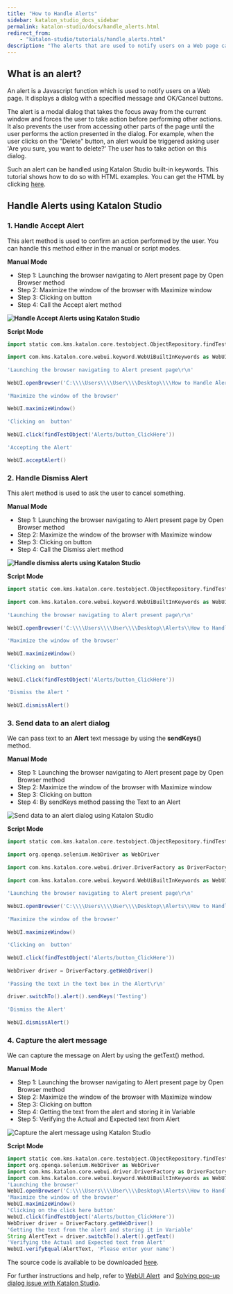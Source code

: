 ```yaml
---
title: "How to Handle Alerts"
sidebar: katalon_studio_docs_sidebar
permalink: katalon-studio/docs/handle_alerts.html
redirect_from:
    - "katalon-studio/tutorials/handle_alerts.html"
description: "The alerts that are used to notify users on a Web page can be handled using Katalon Studio. This tutorial shows how to do so with HTML examples."
---
```

What is an alert?
-----------------

An alert is a Javascript function which is used to notify users on a Web page. It displays a dialog with a specified message and OK/Cancel buttons.

The alert is a modal dialog that takes the focus away from the current window and forces the user to take action before performing other actions. It also prevents the user from accessing other parts of the page until the user performs the action presented in the dialog. For example, when the user clicks on the "Delete" button, an alert would be triggered asking user 'Are you sure, you want to delete?' The user has to take action on this dialog.

Such an alert can be handled using Katalon Studio built-in keywords. This tutorial shows how to do so with HTML examples. You can get the HTML by clicking [here](https://github.com/katalon-studio/katalon-web-automation/blob/master/Html%20Files/How%20to%20Handle%20Alerts2.html).

Handle Alerts using Katalon Studio
----------------------------------

### 1\. Handle Accept Alert

This alert method is used to confirm an action performed by the user. You can handle this method either in the manual or script modes.

**Manual Mode**

*   Step 1: Launching the browser navigating to Alert present page by Open Browser method
*   Step 2: Maximize the window of the browser with Maximize window
*   Step 3: Clicking on button
*   Step 4: Call the Accept alert method

**![Handle Accept Alerts using Katalon Studio](https://github.com/katalon-studio/docs-images/raw/master/katalon-studio/tutorials/handle_alerts/Handle-accept-alert.png)**

**Script Mode**

```groovy
import static com.kms.katalon.core.testobject.ObjectRepository.findTestObject
 
import com.kms.katalon.core.webui.keyword.WebUiBuiltInKeywords as WebUI
 
'Launching the browser navigating to Alert present page\r\n'
 
WebUI.openBrowser('C:\\\\Users\\\\User\\\\Desktop\\\\How to Handle Alerts.html')
 
'Maximize the window of the browser'
 
WebUI.maximizeWindow()
 
'Clicking on  button'
 
WebUI.click(findTestObject('Alerts/button_ClickHere'))
 
'Accepting the Alert'
 
WebUI.acceptAlert()

```

### 2\. Handle Dismiss Alert

This alert method is used to ask the user to cancel something.

**Manual Mode**

*   Step 1: Launching the browser navigating to Alert present page by Open Browser method
*   Step 2: Maximize the window of the browser with Maximize window
*   Step 3: Clicking on button
*   Step 4: Call the Dismiss alert method

**![Handle dismiss alerts using Katalon Studio](https://github.com/katalon-studio/docs-images/raw/master/katalon-studio/tutorials/handle_alerts/Handle-dismiss-alert.png)**

**Script Mode**

```groovy
import static com.kms.katalon.core.testobject.ObjectRepository.findTestObject
 
import com.kms.katalon.core.webui.keyword.WebUiBuiltInKeywords as WebUI
 
'Launching the browser navigating to Alert present page\r\n'
 
WebUI.openBrowser('C:\\\\Users\\\\User\\\\Desktop\\Alerts\\How to Handle Alerts2.html')
 
'Maximize the window of the browser'
 
WebUI.maximizeWindow()
 
'Clicking on  button'
 
WebUI.click(findTestObject('Alerts/button_ClickHere'))
 
'Dismiss the Alert '
 
WebUI.dismissAlert()

```

### 3\. Send data to an alert dialog

We can pass text to an **Alert** text message by using the **sendKeys()** method.

**Manual Mode**

*   Step 1: Launching the browser navigating to Alert present page by Open Browser method
*   Step 2: Maximize the window of the browser with Maximize window
*   Step 3: Clicking on button
*   Step 4: By sendKeys method passing the Text to an Alert

![Send data to an alert dialog using Katalon Studio](https://github.com/katalon-studio/docs-images/raw/master/katalon-studio/tutorials/handle_alerts/Send-data-to-an-alert-dialog.png)

**Script Mode**

```groovy
import static com.kms.katalon.core.testobject.ObjectRepository.findTestObject
 
import org.openqa.selenium.WebDriver as WebDriver
 
import com.kms.katalon.core.webui.driver.DriverFactory as DriverFactory
 
import com.kms.katalon.core.webui.keyword.WebUiBuiltInKeywords as WebUI
 
'Launching the browser navigating to Alert present page\r\n'
 
WebUI.openBrowser('C:\\\\Users\\\\User\\\\Desktop\\Alerts\\How to Handle Alerts2.html')
 
'Maximize the window of the browser'
 
WebUI.maximizeWindow()
 
'Clicking on  button'
 
WebUI.click(findTestObject('Alerts/button_ClickHere'))
 
WebDriver driver = DriverFactory.getWebDriver()
 
'Passing the text in the text box in the Alert\r\n'
 
driver.switchTo().alert().sendKeys('Testing')
 
'Dismiss the Alert'
 
WebUI.dismissAlert()

```

### 4\. Capture the alert message

We can capture the message on Alert by using the getText() method.

**Manual Mode**

*   Step 1: Launching the browser navigating to Alert present page by Open Browser method
*   Step 2: Maximize the window of the browser with Maximize window
*   Step 3: Clicking on button
*   Step 4: Getting the text from the alert and storing it in Variable
*   Step 5: Verifying the Actual and Expected text from Alert

![Capture the alert message using Katalon Studio](https://github.com/katalon-studio/docs-images/raw/master/katalon-studio/tutorials/handle_alerts/Capture-alert-message.png)

**Script Mode**

```groovy
import static com.kms.katalon.core.testobject.ObjectRepository.findTestObject
import org.openqa.selenium.WebDriver as WebDriver
import com.kms.katalon.core.webui.driver.DriverFactory as DriverFactory
import com.kms.katalon.core.webui.keyword.WebUiBuiltInKeywords as WebUI
'Launching the browser'
WebUI.openBrowser('C:\\\\Users\\\\User\\\\Desktop\\Alerts\\How to Handle Alerts2.html')
'Maximize the window of the browser'
WebUI.maximizeWindow()
'Clicking on the click here button'
WebUI.click(findTestObject('Alerts/button_ClickHere'))
WebDriver driver = DriverFactory.getWebDriver()
'Getting the text from the alert and storing it in Variable'
String AlertText = driver.switchTo().alert().getText()
'Verifying the Actual and Expected text from Alert'
WebUI.verifyEqual(AlertText, 'Please enter your name')

```

The source code is available to be downloaded [here](https://github.com/katalon-studio/katalon-web-automation).

For further instructions and help, refer to [WebUI Alert](/display/KD/%5BWebUI%5D+Alert)  and [Solving pop-up dialog issue with Katalon Studio](/katalon-studio/tutorials/pop-up-dialog-issue/).
